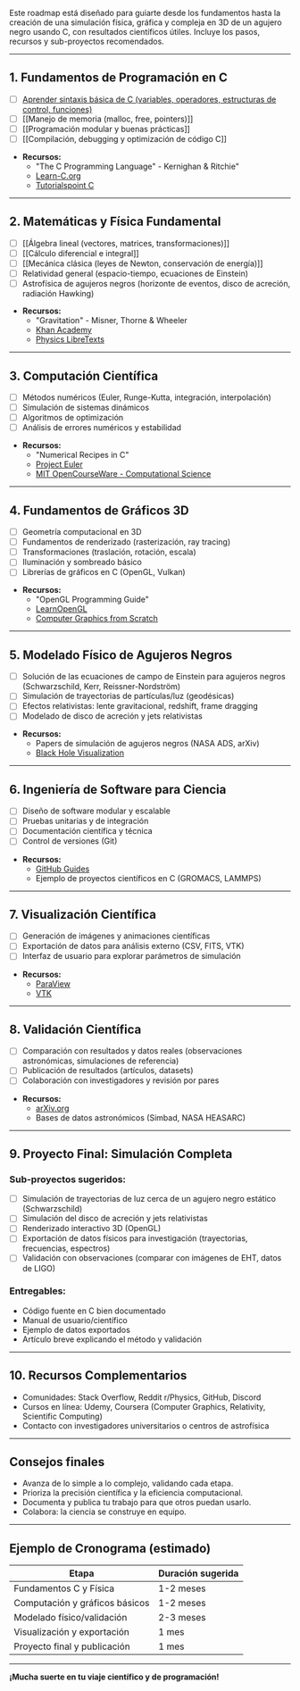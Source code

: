 Este roadmap está diseñado para guiarte desde los fundamentos hasta la creación de una simulación física, gráfica y compleja en 3D de un agujero negro usando C, con resultados científicos útiles. Incluye los pasos, recursos y sub-proyectos recomendados.

---

## 1. Fundamentos de Programación en C

- [ ] [Aprender sintaxis básica de C (variables, operadores, estructuras de control, funciones)](<C Sintaxis Basica/ROADMAP.md>)
- [ ] [[Manejo de memoria (malloc, free, pointers)]]
- [ ] [[Programación modular y buenas prácticas]]
- [ ] [[Compilación, debugging y optimización de código C]]
- **Recursos:**
  - "The C Programming Language" - Kernighan & Ritchie"
  - [Learn-C.org](https://www.learn-c.org/)
  - [Tutorialspoint C](https://www.tutorialspoint.com/cprogramming/index.htm)

---

## 2. Matemáticas y Física Fundamental

- [ ] [[Álgebra lineal (vectores, matrices, transformaciones)]]
- [ ] [[Cálculo diferencial e integral]]
- [ ] [[Mecánica clásica (leyes de Newton, conservación de energía)]]
- [ ] Relatividad general (espacio-tiempo, ecuaciones de Einstein)
- [ ] Astrofísica de agujeros negros (horizonte de eventos, disco de acreción, radiación Hawking)
- **Recursos:**
  - "Gravitation" - Misner, Thorne & Wheeler
  - [Khan Academy](https://www.khanacademy.org/)
  - [Physics LibreTexts](https://phys.libretexts.org/)

---

## 3. Computación Científica

- [ ] Métodos numéricos (Euler, Runge-Kutta, integración, interpolación)
- [ ] Simulación de sistemas dinámicos
- [ ] Algoritmos de optimización
- [ ] Análisis de errores numéricos y estabilidad
- **Recursos:**
  - "Numerical Recipes in C"
  - [Project Euler](https://projecteuler.net/)
  - [MIT OpenCourseWare - Computational Science](https://ocw.mit.edu/)

---

## 4. Fundamentos de Gráficos 3D

- [ ] Geometría computacional en 3D
- [ ] Fundamentos de renderizado (rasterización, ray tracing)
- [ ] Transformaciones (traslación, rotación, escala)
- [ ] Iluminación y sombreado básico
- [ ] Librerías de gráficos en C (OpenGL, Vulkan)
- **Recursos:**
  - "OpenGL Programming Guide"
  - [LearnOpenGL](https://learnopengl.com/)
  - [Computer Graphics from Scratch](https://gabrielgambetta.com/computer-graphics-from-scratch/)

---

## 5. Modelado Físico de Agujeros Negros

- [ ] Solución de las ecuaciones de campo de Einstein para agujeros negros (Schwarzschild, Kerr, Reissner-Nordström)
- [ ] Simulación de trayectorias de partículas/luz (geodésicas)
- [ ] Efectos relativistas: lente gravitacional, redshift, frame dragging
- [ ] Modelado de disco de acreción y jets relativistas
- **Recursos:**
  - Papers de simulación de agujeros negros (NASA ADS, arXiv)
  - [Black Hole Visualization](https://www.spacetelescope.org/projects/blackhole-visualization/)

---

## 6. Ingeniería de Software para Ciencia

- [ ] Diseño de software modular y escalable
- [ ] Pruebas unitarias y de integración
- [ ] Documentación científica y técnica
- [ ] Control de versiones (Git)
- **Recursos:**
  - [GitHub Guides](https://guides.github.com/)
  - Ejemplo de proyectos científicos en C (GROMACS, LAMMPS)

---

## 7. Visualización Científica

- [ ] Generación de imágenes y animaciones científicas
- [ ] Exportación de datos para análisis externo (CSV, FITS, VTK)
- [ ] Interfaz de usuario para explorar parámetros de simulación
- **Recursos:**
  - [ParaView](https://www.paraview.org/)
  - [VTK](https://vtk.org/)

---

## 8. Validación Científica

- [ ] Comparación con resultados y datos reales (observaciones astronómicas, simulaciones de referencia)
- [ ] Publicación de resultados (artículos, datasets)
- [ ] Colaboración con investigadores y revisión por pares
- **Recursos:**
  - [arXiv.org](https://arxiv.org/)
  - Bases de datos astronómicos (Simbad, NASA HEASARC)

---

## 9. Proyecto Final: Simulación Completa

### Sub-proyectos sugeridos:
- [ ] Simulación de trayectorias de luz cerca de un agujero negro estático (Schwarzschild)
- [ ] Simulación del disco de acreción y jets relativistas
- [ ] Renderizado interactivo 3D (OpenGL)
- [ ] Exportación de datos físicos para investigación (trayectorias, frecuencias, espectros)
- [ ] Validación con observaciones (comparar con imágenes de EHT, datos de LIGO)

### Entregables:
- Código fuente en C bien documentado
- Manual de usuario/científico
- Ejemplo de datos exportados
- Artículo breve explicando el método y validación

---

## 10. Recursos Complementarios

- Comunidades: Stack Overflow, Reddit r/Physics, GitHub, Discord
- Cursos en línea: Udemy, Coursera (Computer Graphics, Relativity, Scientific Computing)
- Contacto con investigadores universitarios o centros de astrofísica

---

## Consejos finales

- Avanza de lo simple a lo complejo, validando cada etapa.
- Prioriza la precisión científica y la eficiencia computacional.
- Documenta y publica tu trabajo para que otros puedan usarlo.
- Colabora: la ciencia se construye en equipo.

---

## Ejemplo de Cronograma (estimado)

| Etapa                            | Duración sugerida |
|----------------------------------|-------------------|
| Fundamentos C y Física           | 1-2 meses         |
| Computación y gráficos básicos   | 1-2 meses         |
| Modelado físico/validación       | 2-3 meses         |
| Visualización y exportación      | 1 mes             |
| Proyecto final y publicación     | 1 mes             |

---

**¡Mucha suerte en tu viaje científico y de programación!**